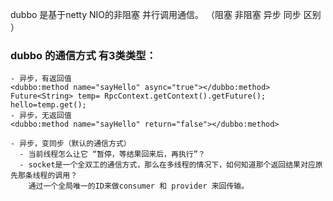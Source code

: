 dubbo 是基于netty NIO的非阻塞 并行调用通信。 （阻塞  非阻塞  异步  同步 区别 ）

### dubbo 的通信方式 有3类类型：

	- 异步，有返回值
	<dubbo:method name="sayHello" async="true"></dubbo:method>
	Future<String> temp= RpcContext.getContext().getFuture();
    hello=temp.get();
	- 异步，无返回值
	<dubbo:method name="sayHello" return="false"></dubbo:method>

	- 异步，变同步（默认的通信方式）
	  - 当前线程怎么让它 “暂停，等结果回来后，再执行”？
	  - socket是一个全双工的通信方式，那么在多线程的情况下，如何知道那个返回结果对应原先那条线程的调用？
    	通过一个全局唯一的ID来做consumer 和 provider 来回传输。
